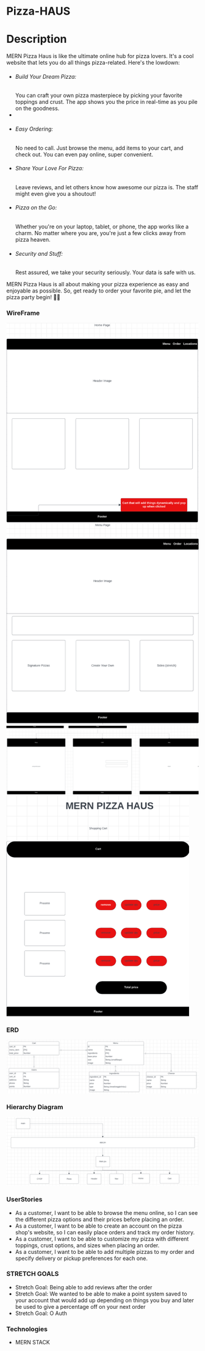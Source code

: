 # Pizza-HAUS
<h1>Description</h1>
<p>MERN Pizza Haus is like the ultimate online hub for pizza lovers. It's a cool website that lets you do all things pizza-related. Here's the lowdown:</P>
<ul>
    <li><h6>Build Your Dream Pizza:</h6> You can craft your own pizza masterpiece by picking your favorite toppings and crust. The app shows you the price in real-time as you pile on the goodness.<li>
    <li><h6>Easy Ordering:</h6>No need to call. Just browse the menu, add items to your cart, and check out. You can even pay online, super convenient.</li>
    <li><h6>Share Your Love For Pizza:</h6> Leave reviews, and let others know how awesome our pizza is. The staff might even give you a shoutout!</li>
    <li><h6>Pizza on the Go:</h6>Whether you're on your laptop, tablet, or phone, the app works like a charm. No matter where you are, you're just a few clicks away from pizza heaven.</li>
    <li><h6>Security and Stuff:</h6>Rest assured, we take your security seriously. Your data is safe with us.</li>
</ul>
<p>MERN Pizza Haus is all about making your pizza experience as easy and enjoyable as possible. So, get ready to order your favorite pie, and let the pizza party begin! 🍕🎉</p>

<h3>WireFrame</h3>
<img src="assets/Screenshot from 2023-11-03 08-41-41.png">
<img src="assets/Screenshot from 2023-11-03 08-41-54.png">
<img src="assets/Screenshot from 2023-11-03 08-42-22.png">
<img src="assets/Screenshot from 2023-11-03 08-43-02.png">

<h3>ERD</h3>
<img src="assets/Screenshot from 2023-11-03 09-31-40.png">

<h3>Hierarchy Diagram</h3>
<img src="assets/Screenshot from 2023-11-03 09-35-03.png">

<h3>UserStories</h3>
<ul>
    <li>As a customer, I want to be able to browse the menu online, so I can see the different pizza options and their prices before placing an order.</li>
    <li>As a customer, I want to be able to create an account on the pizza shop's website, so I can easily place orders and track my order history.</li>
    <li>As a customer, I want to be able to customize my pizza with different toppings, crust options, and sizes when placing an order.</li>
    <li>As a customer, I want to be able to add multiple pizzas to my order and specify delivery or pickup preferences for each one.</li>
</ul>

<h3>STRETCH GOALS</h3>
<ul>
    <li>Stretch Goal: Being able to add reviews after the order</li>
    <li>Stretch Goal: We wanted to be able to make a point system saved to your account that would add up depending on things you buy and later be used to give a percentage off on your next order</li>
    <li>Stretch Goal: O Auth</li>
</ul>

<h3>Technologies</h3>
<ul>
    <li>MERN STACK</li>
</ul>